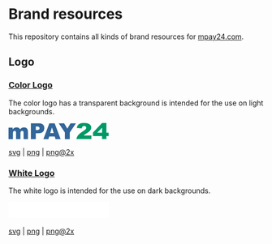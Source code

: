 # Brand resources
This repository contains all kinds of brand resources for [mpay24.com](https://www.mpay24.com/).

## Logo

### [Color Logo](logo/mpay24-logo/mpay24-logo.png)
The color logo has a transparent background is intended for the use on light backgrounds.

![Color Logo](logo/mpay24-logo/mpay24-logo.png)

[svg](logo/mpay24-logo/mpay24-logo.svg) | [png](logo/mpay24-logo/mpay24-logo.png) | [png@2x](logo/mpay24-logo/mpay24-logo@2x.png)

### [White Logo](logo/mpay24-logo-white/mpay24-logo-white.png)
The white logo is intended for the use on dark backgrounds.

![Color Logo](logo/mpay24-logo-white/mpay24-logo-white.png)

[svg](logo/mpay24-logo-white/mpay24-logo-white.svg) | [png](logo/mpay24-logo-white/mpay24-logo-white.png) | [png@2x](logo/mpay24-logo/mpay24-logo-white@2x.png) 
